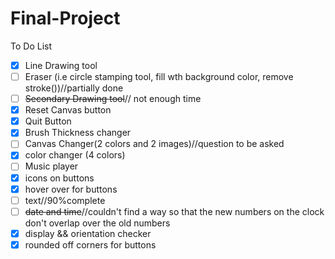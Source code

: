 # Final-Project
To Do List
- [X] Line Drawing tool
- [ ] Eraser (i.e circle stamping tool, fill wth background color, remove stroke())//partially done
- [ ] <del>Secondary Drawing tool</del>// not enough time
- [X] Reset Canvas button
- [X] Quit Button
- [X] Brush Thickness changer
- [ ] Canvas Changer(2 colors and 2 images)//question to be asked
- [X] color changer (4 colors)
- [ ] Music player
- [X] icons on buttons
- [X] hover over for buttons
- [ ] text//90%complete
- [ ] <del>date and time</del>//couldn't find a way so that the new numbers on the clock don't overlap over the old numbers
- [X] display && orientation checker
- [X] rounded off corners for buttons
